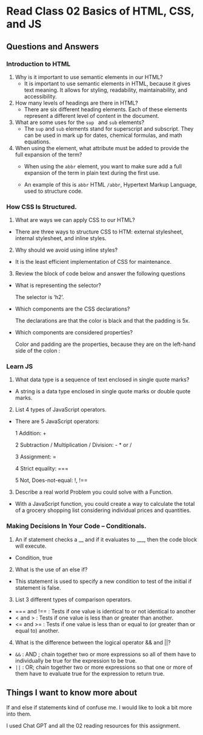 # Read Class 02 Basics of HTML, CSS, and JS

## Questions and Answers

### Introduction to HTML

<ol>

<li> Why is it important to use semantic elements in our HTML?

* It is important to use semantic elements in HTML, because it gives text meaning. It allows for styling, readability, maintainability, and accessibility.

<li> How many levels of headings are there in HTML?

* There are six different heading elements. Each of these elements represent a different level of content in the document. 

<li> What are some uses for the <code>sup </code> and <code>sub</code> elements?

* The <code>sup</code> and <code>sub</code> elements stand for superscript and subscript. They can be used in mark up for dates, chemical formulas, and math equations.  

<li> When using the <abbr> element, what attribute must be added to provide the full expansion of the term?

* When using the <code>abbr</code> element, you want to make sure add a full expansion of the term in plain text during the first use. 

* An example of this is <code>abbr</code> HTML <code>/abbr</code>, Hypertext Markup Language, used to structure code.

</ol>

### How CSS Is Structured.

1. What are ways we can apply CSS to our HTML?

* There are three ways to structure CSS to HTM: external stylesheet, internal stylesheet, and inline styles.

2. Why should we avoid using inline styles?

* It is the least efficient implementation of CSS for maintenance. 

3. Review the block of code below and answer the following questions

* What is representing the selector?

    The selector is ‘h2’.

* Which components are the CSS declarations?

    The declarations are that the color is black and that the padding is 5x. 

* Which components are considered properties?

    Color and padding are the properties, because they are on the left-hand side of the colon :

### Learn JS

1.	What data type is a sequence of text enclosed in single quote marks?

* A string is a data type enclosed in single quote marks or double quote marks. 

2.	List 4 types of JavaScript operators.

* There are 5 JavaScript operators:

    1  Addition: +

    2 Subtraction / Multiplication / Division: - * or /

    3 Assignment: =

    4 Strict equality: ===

    5 Not, Does-not-equal: !, !==


3.	Describe a real world Problem you could solve with a Function.

* With a JavaScript function, you could create a way to calculate the total of a grocery shopping list considering individual prices and quantities. 

### Making Decisions In Your Code – Conditionals.

1.	An if statement checks a __ and if it evaluates to ___, then the code block will execute.

* Condition, true

2.	What is the use of an else if?

* This statement is used to specify a new condition to test of the initial if statement is false.

3.	List 3 different types of comparison operators.

* === and !== : Tests if one value is identical to or not identical to another
* < and > : Tests if one value is less than or greater than another.
* <= and >= : Tests if one value is less than or equal to (or greater than or equal to) another.
4.	What is the difference between the logical operator && and ||?

* <code>&&</code> : AND ; chain together two or more expressions so all of them have to individually be true for the expression to be true.
* <code>||</code> : OR; chain together two or more expressions so that one or more of them have to evaluate true for the expression to return true.

## Things I want to know more about

If and else if statements kind of confuse me. I would like to look a bit more into them.

I used Chat GPT and all the 02 reading resources for this assignment. 